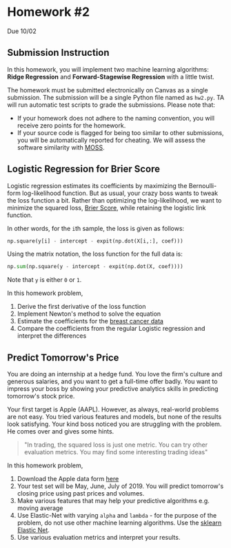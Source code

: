 # Homework \#2

Due 10/02

## Submission Instruction

In this homework, you will implement two machine learning algorithms: **Ridge Regression** and **Forward-Stagewise Regression** with a little twist. 

The homework must be submitted electronically on Canvas as a single submission.
The submission will be a single Python file named as `hw2.py`.
TA will run automatic test scripts to grade the submissions. Please note that:
- If your homework does not adhere to the naming convention, you will receive zero points for the homework.
- If your source code is flagged for being too similar to other submissions, you will be automatically reported for cheating. We will assess the software similarity with [MOSS](https://theory.stanford.edu/~aiken/moss/).

## Logistic Regression for Brier Score

Logistic regression estimates its coefficients by maximizing the Bernoulli-form log-likelihood function. 
But as usual, your crazy boss wants to tweak the loss function a bit.
Rather than optimizing the log-likelihood, we want to minimize the squared loss, [Brier Score](https://en.wikipedia.org/wiki/Brier_score), while retaining the logistic link function.

In other words, for the `i`th sample, the loss is given as follows:

```python
np.square(y[i] - intercept - expit(np.dot(X[i,:], coef)))
```

Using the matrix notation, the loss function for the full data is:

```python
np.sum(np.square(y - intercept - expit(np.dot(X, coef))))
```

Note that `y` is either `0` or `1`.

In this homework problem,

1. Derive the first derivative of the loss function
2. Implement Newton's method to solve the equation
3. Estimate the coefficients for the [breast cancer data](https://scikit-learn.org/stable/datasets/index.html#breast-cancer-dataset)
4. Compare the coefficients from the regular Logistic regression and interpret the differences


## Predict Tomorrow's Price

You are doing an internship at a hedge fund. 
You love the firm's culture and generous salaries, and you want to get a full-time offer badly.
You want to impress your boss by showing your predictive analytics skills in predicting tomorrow's stock price.

Your first target is Apple (AAPL). 
However, as always, real-world problems are not easy.
You tried various features and models, but none of the results look satisfying.
Your kind boss noticed you are struggling with the problem.
He comes over and gives some hints.
> "In trading, the squared loss is just one metric. You can try other evaluation metrics. You may find some interesting trading ideas"

In this homework problem,
1. Download the Apple data form [here](AAPL.csv)
2. Your test set will be May, June, July of 2019. You will predict tomorrow's closing price using past prices and volumes.
3. Make various features that may help your predictive algorithms e.g. moving average
4. Use Elastic-Net with varying `alpha` and `lambda` - for the purpose of the problem, do not use other machine learning algorithms. Use the [sklearn Elastic Net](https://scikit-learn.org/stable/modules/generated/sklearn.linear_model.ElasticNet.html).
5. Use various evaluation metrics and interpret your results.







